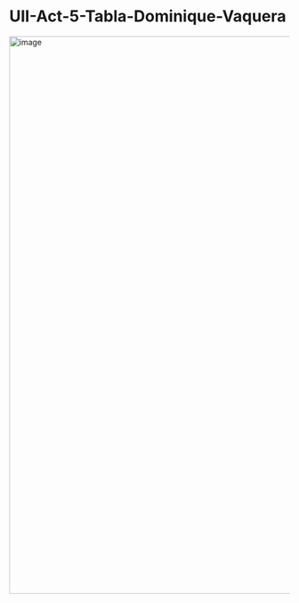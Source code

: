 # UII-Act-5-Tabla-Dominique-Vaquera
<img width="1920" height="1003" alt="image" src="https://github.com/user-attachments/assets/aa2376bb-bcc4-4e79-abdd-34359cdad410" />
